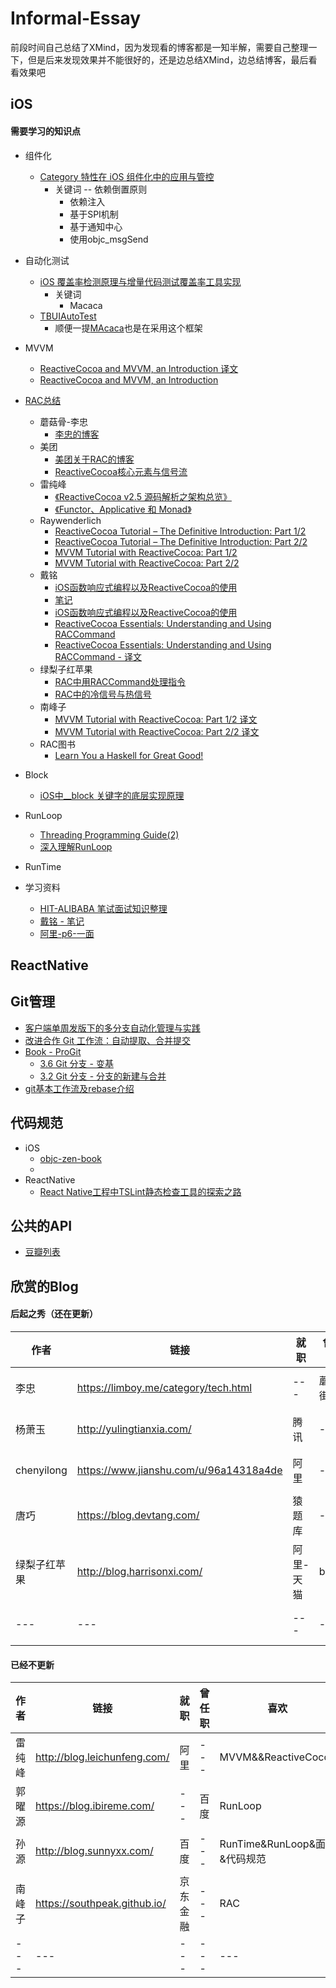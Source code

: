 # Informal-Essay
前段时间自己总结了XMind，因为发现看的博客都是一知半解，需要自己整理一下，但是后来发现效果并不能很好的，还是边总结XMind，边总结博客，最后看看效果吧
## iOS
#### 需要学习的知识点

* 组件化
	* [Category 特性在 iOS 组件化中的应用与管控](https://tech.meituan.com/2018/11/08/ios-category-module-communicate.html)
		* 关键词 -- 依赖倒置原则
			* 依赖注入
			* 基于SPI机制
			* 基于通知中心
			* 使用objc_msgSend
* 自动化测试
	* [iOS 覆盖率检测原理与增量代码测试覆盖率工具实现](https://tech.meituan.com/2018/12/27/ios-increment-coverage.html)
		* 关键词
			* Macaca
	* [TBUIAutoTest](https://github.com/yulingtianxia/TBUIAutoTest)  
		* 顺便一提[MAcaca](https://github.com/macacajs/iosHookViewId)也是在采用这个框架
* MVVM
	* [ReactiveCocoa and MVVM, an Introduction 译文](http://www.cocoachina.com/ios/20150526/11930.html)
	* [ReactiveCocoa and MVVM, an Introduction](http://www.sprynthesis.com/2014/12/06/reactivecocoa-mvvm-introduction/)


* [RAC总结](https://github.com/MegahertzCHN/Blog/blob/master/RAC%E5%AD%A6%E4%B9%A0%E8%B7%AF%E7%BA%BF%E6%80%BB%E7%BB%93.md)
	* 蘑菇骨-李忠 
		* [李忠的博客](https://limboy.me/)
	* 美团
		* [美团关于RAC的博客](https://tech.meituan.com/tags/reactivecocoa.html)
		* [ReactiveCocoa核心元素与信号流](https://zhuanlan.zhihu.com/p/22959809)
	* 雷纯峰
		* [《ReactiveCocoa v2.5 源码解析之架构总览》](http://blog.leichunfeng.com/blog/2015/12/25/reactivecocoa-v2-dot-5-yuan-ma-jie-xi-zhi-jia-gou-zong-lan/)
		* [《Functor、Applicative 和 Monad》](http://blog.leichunfeng.com/blog/2015/11/08/functor-applicative-and-monad/ )
    * Raywenderlich
        * [ReactiveCocoa Tutorial – The Definitive Introduction: Part 1/2](https://www.raywenderlich.com/2493-reactivecocoa-tutorial-the-definitive-introduction-part-1-2)  
        * [ReactiveCocoa Tutorial – The Definitive Introduction: Part 2/2](https://www.raywenderlich.com/2490-reactivecocoa-tutorial-the-definitive-introduction-part-2-2)
        * [MVVM Tutorial with ReactiveCocoa: Part 1/2](https://www.raywenderlich.com/2346-mvvm-tutorial-with-reactivecocoa-part-1-2)
        * [MVVM Tutorial with ReactiveCocoa: Part 2/2](https://www.raywenderlich.com/2345-mvvm-tutorial-with-reactivecocoa-part-2-2)
    * 戴铭
        * [iOS函数响应式编程以及ReactiveCocoa的使用](https://ming1016.github.io/2016/08/09/how-to-use-reactivecocoa/)
        * [笔记](https://github.com/ming1016/study)
        * [iOS函数响应式编程以及ReactiveCocoa的使用](https://github.com/ming1016/study/wiki/iOS%E5%87%BD%E6%95%B0%E5%93%8D%E5%BA%94%E5%BC%8F%E7%BC%96%E7%A8%8B%E4%BB%A5%E5%8F%8AReactiveCocoa%E7%9A%84%E4%BD%BF%E7%94%A8)
        * [ReactiveCocoa Essentials: Understanding and Using RACCommand](http://codeblog.shape.dk/blog/2013/12/05/reactivecocoa-essentials-understanding-and-using-raccommand/)
        * [ReactiveCocoa Essentials: Understanding and Using RACCommand - 译文](http://zhoulingyu.com/2016/08/05/ReactiveCocoa%E6%A6%82%E8%A6%81%EF%BC%9A%E4%BA%86%E8%A7%A3%E5%92%8C%E4%BD%BF%E7%94%A8RACCommand/)
    * 绿梨子红苹果
        * [RAC中用RACCommand处理指令](http://blog.harrisonxi.com/2017/09/RAC%E4%B8%AD%E7%94%A8RACCommand%E5%A4%84%E7%90%86%E6%8C%87%E4%BB%A4.html)
        * [RAC中的冷信号与热信号](http://blog.harrisonxi.com/2017/09/RAC%E4%B8%AD%E7%9A%84%E5%86%B7%E4%BF%A1%E5%8F%B7%E4%B8%8E%E7%83%AD%E4%BF%A1%E5%8F%B7.html)
    * 南峰子
         * [MVVM Tutorial with ReactiveCocoa: Part 1/2 译文](https://southpeak.github.io/2014/08/08/mvvm-tutorial-with-reactivecocoa-1/)
        * [MVVM Tutorial with ReactiveCocoa: Part 2/2 译文](https://southpeak.github.io/2014/08/12/mvvm-tutorial-with-reactivecocoa-2/)
	* RAC图书
		* [Learn You a Haskell for Great Good!](http://learnyouahaskell.com/)

* Block
	* [iOS中__block 关键字的底层实现原理](https://www.jianshu.com/p/404ff9d3cd42)

* RunLoop
    * [Threading Programming Guide(2)](http://yulingtianxia.com/blog/2017/09/17/Threading-Programming-Guide-2/) 
    * [深入理解RunLoop](https://blog.ibireme.com/2015/05/18/runloop/)
* RunTime
* 学习资料
    * [HIT-ALIBABA 笔试面试知识整理](https://hit-alibaba.github.io/interview/)
    * [戴铭 - 笔记](https://github.com/ming1016/study)
    * [阿里-p6-一面](https://mp.weixin.qq.com/s?__biz=MzUyNDM5ODI3OQ==&mid=2247483744&idx=1&sn=eb85b8e52612f5f413504856626c0df3&chksm=fa2cbac8cd5b33de463a12c1f188fc37f8d704898f6905fe210e43dbb0695281a8c855db8db2&scene=0&key=4f44f0a7d9d023745e10fd7e19ce672012c352f901a4282fa6bdac76408f87fb7d1184d9e0a3812196ca677c1aa45a6534761c482162516330111173fccb70a428cdbc6ae85d19f840b46a78f0436e46&ascene=0&uin=MTM1NjM2MjE2MA%3D%3D&devicetype=iMac)


## ReactNative

	
## Git管理
* [客户端单周发版下的多分支自动化管理与实践](https://tech.meituan.com/2019/01/10/traffic-git-branch-management.html)
* [改进合作 Git 工作流：自动提取、合并提交](https://tech.meituan.com/2014/03/28/improving-git-flow-squashing-commits.html)
* [Book - ProGit](https://git-scm.com/book/zh/v2)
	* [3.6 Git 分支 - 变基](https://git-scm.com/book/zh/v2/Git-%E5%88%86%E6%94%AF-%E5%8F%98%E5%9F%BA)
	* [3.2 Git 分支 - 分支的新建与合并](https://git-scm.com/book/zh/v2/Git-%E5%88%86%E6%94%AF-%E5%88%86%E6%94%AF%E7%9A%84%E6%96%B0%E5%BB%BA%E4%B8%8E%E5%90%88%E5%B9%B6#r_basic_merging)
* [git基本工作流及rebase介绍](http://blog.harrisonxi.com/2017/03/git%E5%9F%BA%E6%9C%AC%E5%B7%A5%E4%BD%9C%E6%B5%81%E7%A8%8B%E5%8F%8Arebase%E4%BB%8B%E7%BB%8D.html)

## 代码规范
* iOS
	* [objc-zen-book](https://github.com/objc-zen/objc-zen-book#preface)
	* 
* ReactNative
	* [React Native工程中TSLint静态检查工具的探索之路](https://tech.meituan.com/2019/01/17/exploring-the-tslint-static-checking-tool-on-the-react-native-project.html)

## 公共的API
* [豆瓣列表](https://api.douban.com/v2/movie/in_theaters?apikey=0b2bdeda43b5688921839c8ecb20399b&city=%E5%8C%97%E4%BA%AC&start=0&count=100&client=&udid=)

## 欣赏的Blog
#### 后起之秀（还在更新）

|作者|链接|就职|曾任职|喜欢|备注|
|---|---|---|---|---|---|
|李忠|https://limboy.me/category/tech.html|---|蘑菇街|组件化|---|
|杨萧玉|http://yulingtianxia.com/|腾讯|---|自动测试|---|
|chenyilong|https://www.jianshu.com/u/96a14318a4de|阿里|---|---|---|
|唐巧|https://blog.devtang.com/|猿题库|---|---|---|
|绿梨子红苹果|http://blog.harrisonxi.com/|阿里-天猫|bilibili|RAC|---|
|---|---|---|---|---|---|

#### 已经不更新
|作者|链接|就职|曾任职|喜欢|备注|
|---|---|---|---|---|---|
|雷纯峰|http://blog.leichunfeng.com/|阿里|---|MVVM&&ReactiveCocoa|---|
|郭曜源|https://blog.ibireme.com/|---|百度|RunLoop|---|
|孙源|http://blog.sunnyxx.com/|百度|---|RunTime&RunLoop&面试&代码规范|---|
|南峰子|https://southpeak.github.io/|京东金融|---|RAC|---|
|---|---|---|---|---|---|
